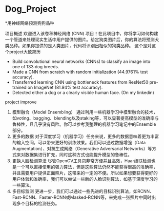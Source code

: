 # Dog_Project
*用神经网络预测狗狗品种


项目概述
欢迎进入该卷积神经网络 (CNN) 项目！在此项目中，你将学习如何构建一个管道来处理现实生活中用户提供的图片。给定狗类图片后，你的算法将预测犬类品种。如果你提供的是人类图片，代码将识别出相似的狗类品种。
这个是对这个project大致简历

- Build convolutional neural networks (CNNs) to classify an image into one of 133 dog breeds.
- Made a CNN from scratch with random initialization (44.9761% test accuracy).
- Transferred learning CNN using bottleneck features from ResNet50 pre-trained on ImageNet (81.94% test accuracy).
- Detected either a dog or a clearly visible human face. (On my linkedin)

project improve
1. 模型融合（Model Ensembling）
通过利用一些机器学习中模型融合的技术，如voting、bagging、blending以及staking等，可以显著提高模型的准确率与鲁棒性，且几乎没有风险。你可以参考我整理的机器学习笔记中的Ensemble部分。
2. 更多的数据
对于深度学习（机器学习）任务来说，更多的数据意味着更为丰富的输入空间，可以带来更好的训练效果。我们可以通过数据增强（Data Augmentation）、对抗生成网络（Generative Adversarial Networks）等方式来对数据集进行扩充，同时这种方式也能提升模型的鲁棒性。
3. 更换人脸检测算法
尽管OpenCV工具包非常方便并且高效，Haar级联检测也是一个可以直接使用的强力算法，但是这些算法仍然不能获得很高的准确率，并且需要用户提供正面照片，这带来的一定的不便。所以如果想要获得更好的用户体验和准确率，我们可以尝试一些新的人脸识别算法，如基于深度学习的一些算法。
4. 多目标监测
更进一步，我们可以通过一些先进的目标识别算法，如RCNN、Fast-RCNN、Faster-RCNN或Masked-RCNN等，来完成一张照片中同时出现多个目标的检测任务。
